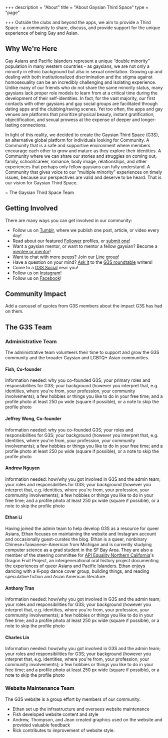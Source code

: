 +++
description = "About"
title = "About Gaysian Third Space"
type = "page"

+++
Outside the clubs and beyond the apps, we aim to provide a Third Space – a community to share, discuss, and provide support for the unique experience of being Gay and Asian.

## Why We're Here

Gay Asians and Pacific Islanders represent a unique “double minority” population in many western countries - as gaysians, we are not only a minority in ethnic background but also in sexual orientation. Growing up and dealing with both institutionalized discrimination and the stigma against homosexuality can be an incredibly challenging and isolating experience. Unlike many of our friends who do not share the same minority status, many gaysians lack proper role models to learn from at a critical time during the development of their self-identities. In fact, for the vast majority, our first contacts with other gaysians and gay social groups are facilitated through dating apps and the clubbing/raving scenes. Yet too often, the apps and gay venues are platforms that prioritize physical beauty, instant gratification, objectification, and sexual prowess at the expense of deeper and longer-lasting connections.

In light of this reality, we decided to create the Gaysian Third Space (G3S), an alternative global platform for individuals looking for Community. A Community that is a safe and supportive environment where members encourage each other to grow and mature as they explore their identities. A Community where we can share our stories and struggles on coming out, family, school/career, romance, body image, relationships, and other experiences that perhaps only fellow gaysians can fully understand. A Community that gives voice to our “multiple minority” experiences on timely issues, because our perspectives are valid and deserve to be heard. That is our vision for Gaysian Third Space.

~ The Gaysian Third Space Team

## Getting Involved

There are many ways you can get involved in our community:

- Follow us on [Tumblr](http://gaysianthirdspace.tumblr.com), where we publish one post, article, or video every day!
- Read about our featured [Follower](http://gaysianthirdspace.tumblr.com/tagged/followerfriday) profiles, or [submit one](https://docs.google.com/forms/d/e/1FAIpQLScSt3WZ6ZstkFKPDVhh88wLADOjN7w61tfParCQTbQ1jrsZRA/viewform)!
- Want a gaysian mentor, or want to mentor a fellow gaysian? Become a [mentee or mentor](/programs#mentorship)!
- Want to chat with more peeps? Join our [Line group](/programs#linechat)!
- Have a question on your mind? [Ask it](http://gaysianthirdspace.tumblr.com/writers-roundtable) to the [G3S roundtable](http://gaysianthirdspace.tumblr.com/tagged/askG3S/chrono) writers!
- Come to a [G3S Social](http://gaysianthirdspace.tumblr.com/tagged/g3s+social) near you!
- Follow us on [Instagram](https://www.instagram.com/gaysianthirdspace/)!
- Follow us on [Facebook](https://www.facebook.com/gaysianthirdspace)!

## Community Impact

Add a carousel of quotes from G3S members about the impact G3S has had on them.

## <a name="team"></a> The G3S Team

### Administrative Team

The administrative team volunteers their time to support and grow the G3S community and the broader Gaysian and LGBTQ+ Asian communities.

#### Fish, Co-founder
Information needed: why you co-founded G3S; your primary roles and responsibilities for G3S; your background (however you interpret that, e.g. identities, where you're from, your profession, your community involvements); a few hobbies or things you like to do in your free time; and a profile photo at least 250 px wide (square if possible), or a note to skip the profile photo

#### Jeffrey Wong, Co-founder
Information needed: why you co-founded G3S; your roles and responsibilities for G3S; your background (however you interpret that, e.g. identities, where you're from, your profession, your community involvements); a few hobbies or things you like to do in your free time; and a profile photo at least 250 px wide (square if possible), or a note to skip the profile photo

#### Andrew Nguyen
Information needed: how/why you got involved in G3S and the admin team; your roles and responsibilities for G3S; your background (however you interpret that, e.g. identities, where you're from, your profession, your community involvements); a few hobbies or things you like to do in your free time; and a profile photo at least 250 px wide (square if possible), or a note to skip the profile photo

#### Ethan Li
Having joined the admin team to help develop G3S as a resource for queer Asians, Ethan focuses on maintaining the website and Instagram account and occasionally guest-curates the blog. Ethan is a queer, nonbinary Chinese+Taiwanese-American from Michigan and is currently studying computer science as a grad student in the SF Bay Area. They are also a member of the steering committee for [API Equality Northern California](https://www.apiequalitync.org)'s Dragon Fruit Project, an intergenerational oral history project documenting the experiences of queer Asians and Pacific Islanders. Ethan enjoys dancing with a K-pop dance cover group, building things, and reading speculative fiction and Asian American literature.

#### Anthony Tran
Information needed: how/why you got involved in G3S and the admin team; your roles and responsibilities for G3S; your background (however you interpret that, e.g. identities, where you're from, your profession, your community involvements); a few hobbies or things you like to do in your free time; and a profile photo at least 250 px wide (square if possible), or a note to skip the profile photo

#### Charles Lin
Information needed: how/why you got involved in G3S and the admin team; your roles and responsibilities for G3S; your background (however you interpret that, e.g. identities, where you're from, your profession, your community involvements); a few hobbies or things you like to do in your free time; and a profile photo at least 250 px wide (square if possible), or a note to skip the profile photo

### Website Maintenance Team

The G3S website is a group effort by members of our community:

- Ethan set up the infrastructure and oversees website maintenance
- Fish developed website content and style
- Andrew, Thompson, and Jean created graphics used on the website and provided valuable feedback
- Rick contributes to improvement of website style.


